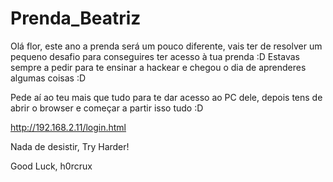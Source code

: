 # Prenda_Beatriz

Olá flor, este ano a prenda será um pouco diferente, vais ter de resolver um pequeno desafio para conseguires ter acesso à tua prenda :D
Estavas sempre a pedir para te ensinar a hackear e chegou o dia de aprenderes algumas coisas :D

Pede aí ao teu mais que tudo para te dar acesso ao PC dele, depois tens de abrir o browser e começar a partir isso tudo :D

http://192.168.2.11/login.html

Nada de desistir, Try Harder! 

Good Luck,
h0rcrux
